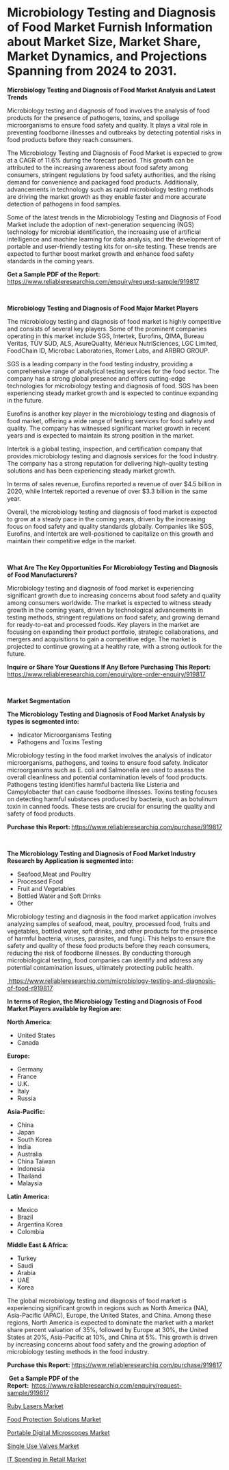 <p><h1>Microbiology Testing and Diagnosis of Food Market Furnish Information about Market Size, Market Share, Market Dynamics, and Projections Spanning from 2024 to 2031.</h1></p><p><strong>Microbiology Testing and Diagnosis of Food Market Analysis and Latest Trends</strong></p>
<p><p>Microbiology testing and diagnosis of food involves the analysis of food products for the presence of pathogens, toxins, and spoilage microorganisms to ensure food safety and quality. It plays a vital role in preventing foodborne illnesses and outbreaks by detecting potential risks in food products before they reach consumers.</p><p>The Microbiology Testing and Diagnosis of Food Market is expected to grow at a CAGR of 11.6% during the forecast period. This growth can be attributed to the increasing awareness about food safety among consumers, stringent regulations by food safety authorities, and the rising demand for convenience and packaged food products. Additionally, advancements in technology such as rapid microbiology testing methods are driving the market growth as they enable faster and more accurate detection of pathogens in food samples.</p><p>Some of the latest trends in the Microbiology Testing and Diagnosis of Food Market include the adoption of next-generation sequencing (NGS) technology for microbial identification, the increasing use of artificial intelligence and machine learning for data analysis, and the development of portable and user-friendly testing kits for on-site testing. These trends are expected to further boost market growth and enhance food safety standards in the coming years.</p></p>
<p><strong>Get a Sample PDF of the Report:&nbsp;</strong> <a href="https://www.reliableresearchiq.com/enquiry/request-sample/919817">https://www.reliableresearchiq.com/enquiry/request-sample/919817</a></p>
<p>&nbsp;</p>
<p><strong>Microbiology Testing and Diagnosis of Food Major Market Players</strong></p>
<p><p>The microbiology testing and diagnosis of food market is highly competitive and consists of several key players. Some of the prominent companies operating in this market include SGS, Intertek, Eurofins, QIMA, Bureau Veritas, TÜV SÜD, ALS, AsureQuality, Mérieux NutriSciences, LGC Limited, FoodChain ID, Microbac Laboratories, Romer Labs, and ARBRO GROUP.</p><p>SGS is a leading company in the food testing industry, providing a comprehensive range of analytical testing services for the food sector. The company has a strong global presence and offers cutting-edge technologies for microbiology testing and diagnosis of food. SGS has been experiencing steady market growth and is expected to continue expanding in the future.</p><p>Eurofins is another key player in the microbiology testing and diagnosis of food market, offering a wide range of testing services for food safety and quality. The company has witnessed significant market growth in recent years and is expected to maintain its strong position in the market.</p><p>Intertek is a global testing, inspection, and certification company that provides microbiology testing and diagnosis services for the food industry. The company has a strong reputation for delivering high-quality testing solutions and has been experiencing steady market growth.</p><p>In terms of sales revenue, Eurofins reported a revenue of over $4.5 billion in 2020, while Intertek reported a revenue of over $3.3 billion in the same year.</p><p>Overall, the microbiology testing and diagnosis of food market is expected to grow at a steady pace in the coming years, driven by the increasing focus on food safety and quality standards globally. Companies like SGS, Eurofins, and Intertek are well-positioned to capitalize on this growth and maintain their competitive edge in the market.</p></p>
<p>&nbsp;</p>
<p><strong>What Are The Key Opportunities For Microbiology Testing and Diagnosis of Food Manufacturers?</strong></p>
<p><p>Microbiology testing and diagnosis of food market is experiencing significant growth due to increasing concerns about food safety and quality among consumers worldwide. The market is expected to witness steady growth in the coming years, driven by technological advancements in testing methods, stringent regulations on food safety, and growing demand for ready-to-eat and processed foods. Key players in the market are focusing on expanding their product portfolio, strategic collaborations, and mergers and acquisitions to gain a competitive edge. The market is projected to continue growing at a healthy rate, with a strong outlook for the future.</p></p>
<p><strong>Inquire or Share Your Questions If Any Before Purchasing This Report:</strong> <a href="https://www.reliableresearchiq.com/enquiry/pre-order-enquiry/919817">https://www.reliableresearchiq.com/enquiry/pre-order-enquiry/919817</a></p>
<p>&nbsp;</p>
<p><strong>Market Segmentation</strong></p>
<p><strong>The Microbiology Testing and Diagnosis of Food Market Analysis by types is segmented into:</strong></p>
<p><ul><li>Indicator Microorganisms Testing</li><li>Pathogens and Toxins Testing</li></ul></p>
<p><p>Microbiology testing in the food market involves the analysis of indicator microorganisms, pathogens, and toxins to ensure food safety. Indicator microorganisms such as E. coli and Salmonella are used to assess the overall cleanliness and potential contamination levels of food products. Pathogens testing identifies harmful bacteria like Listeria and Campylobacter that can cause foodborne illnesses. Toxins testing focuses on detecting harmful substances produced by bacteria, such as botulinum toxin in canned foods. These tests are crucial for ensuring the quality and safety of food products.</p></p>
<p><strong>Purchase this Report:&nbsp;</strong><a href="https://www.reliableresearchiq.com/purchase/919817">https://www.reliableresearchiq.com/purchase/919817</a></p>
<p>&nbsp;</p>
<p><strong>The Microbiology Testing and Diagnosis of Food Market Industry Research by Application is segmented into:</strong></p>
<p><ul><li>Seafood,Meat and Poultry</li><li>Processed Food</li><li>Fruit and Vegetables</li><li>Bottled Water and Soft Drinks</li><li>Other</li></ul></p>
<p><p>Microbiology testing and diagnosis in the food market application involves analyzing samples of seafood, meat, poultry, processed food, fruits and vegetables, bottled water, soft drinks, and other products for the presence of harmful bacteria, viruses, parasites, and fungi. This helps to ensure the safety and quality of these food products before they reach consumers, reducing the risk of foodborne illnesses. By conducting thorough microbiological testing, food companies can identify and address any potential contamination issues, ultimately protecting public health.</p></p>
<p><a href="https://www.reliableresearchiq.com/microbiology-testing-and-diagnosis-of-food-r919817">&nbsp;https://www.reliableresearchiq.com/microbiology-testing-and-diagnosis-of-food-r919817</a></p>
<p><strong>In terms of Region, the Microbiology Testing and Diagnosis of Food Market Players available by Region are:</strong></p>
<p>
    <p> <strong> North America: </strong>
        <ul>
            <li>United States</li>
            <li>Canada</li>
        </ul>
        </p> 
    <p> <strong> Europe: </strong>
        <ul>
            <li>Germany</li>
            <li>France</li>
            <li>U.K.</li>
            <li>Italy</li>
            <li>Russia</li>
        </ul>
        </p> 
    <p> <strong> Asia-Pacific: </strong>
        <ul>
            <li>China</li>
            <li>Japan</li>
            <li>South Korea</li>
            <li>India</li>
            <li>Australia</li>
            <li>China Taiwan</li>
            <li>Indonesia</li>
            <li>Thailand</li>
            <li>Malaysia</li>
        </ul>
        </p> 
    <p> <strong> Latin America: </strong>
        <ul>
            <li>Mexico</li>
            <li>Brazil</li>
            <li>Argentina Korea</li>
            <li>Colombia</li>
        </ul>
        </p> 
    <p> <strong> Middle East & Africa: </strong>
        <ul>
            <li>Turkey</li>
            <li>Saudi</li>
            <li>Arabia</li>
            <li>UAE</li>
            <li>Korea</li>
        </ul>
    </p>
    </p>
<p><p>The global microbiology testing and diagnosis of food market is experiencing significant growth in regions such as North America (NA), Asia-Pacific (APAC), Europe, the United States, and China. Among these regions, North America is expected to dominate the market with a market share percent valuation of 35%, followed by Europe at 30%, the United States at 20%, Asia-Pacific at 10%, and China at 5%. This growth is driven by increasing concerns about food safety and the growing adoption of microbiology testing methods in the food industry.</p></p>
<p><strong>Purchase this Report: </strong><a href="https://www.reliableresearchiq.com/purchase/919817">https://www.reliableresearchiq.com/purchase/919817</a></p>
<p>&nbsp;<strong>Get a Sample PDF of the Report:&nbsp;&nbsp;</strong><a href="https://www.reliableresearchiq.com/enquiry/request-sample/919817">https://www.reliableresearchiq.com/enquiry/request-sample/919817</a></p>
<p><strong></strong></p>
<p><p><a href="https://medium.com/@lianapter60/ruby-lasers-market-share-and-new-trends-analysis-by-its-type-application-end-use-and-forecast-29fcfa6b2a24">Ruby Lasers Market</a></p><p><a href="https://github.com/lylyparadise/Market-Research-Report-List-4/blob/main/food-protection-solutions-market.md">Food Protection Solutions Market</a></p><p><a href="https://medium.com/@denisolden565/portable-digital-microscopes-market-share-and-new-trends-analysis-by-its-type-application-ae86d9949729">Portable Digital Microscopes Market</a></p><p><a href="https://medium.com/@oliver.rampling568768/single-use-valves-market-research-report-market-forecast-and-growth-prospects-with-a-steady-cagr-58225ccdff11">Single Use Valves Market</a></p><p><a href="https://github.com/lnamivez37/Market-Research-Report-List-1/blob/main/it-spending-in-retail-market.md">IT Spending in Retail Market</a></p></p>
